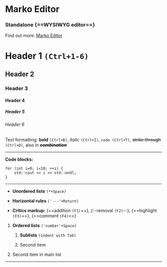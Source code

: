 # Marko Editor

### Standalone {==WYSIWYG editor==}

Find out more: [Marko Editor](http://www.marko-editor.com)

# Header 1 ``(Ctrl+1-6)``

## Header 2

### Header 3

#### Header 4

##### Header 5

###### Header 6

Text formatting: **bold** ``(Ctrl+B)``, *italic* ``(Ctrl+I)``, ``code (Ctrl+T)``, ~~strike through~~ ``(Ctrl+D)``, also in ~~***combination***~~

--- ---- ----- ------- ----- ---- ---

**Code blocks:**

```
for (int i=0; i<10; ++i) {
    std::cout << i << std::endl;
}
```

--- ---- ----- ------- ----- ---- ---

* **Unordered lists** ``(*+Space)``

* **Horizontal rules** ``('---'+Return)``

* **Critics markup:** {++addition ``(F1)``++}, {--removal ``(F2)``--}, {==highlight ``(F3)``==}, {>>comment ``(F4)``<<}

1. **Ordered lists** ``('number'+Space)``

    1. **Sublists** ``(indent with Tab)``

    2. Second item

2. Second item in main list

--- ---- ----- ------- ----- ---- ---

<br/>
